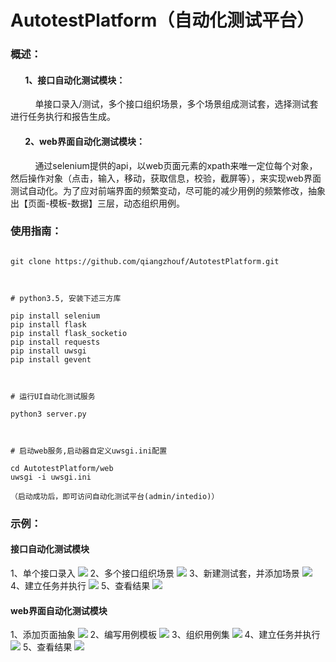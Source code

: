 # AutotestPlatform（自动化测试平台）
### 概述：
####        1、接口自动化测试模块：
            单接口录入/测试，多个接口组织场景，多个场景组成测试套，选择测试套进行任务执行和报告生成。
####         2、web界面自动化测试模块：
            通过selenium提供的api，以web页面元素的xpath来唯一定位每个对象，然后操作对象（点击，输入，移动，获取信息，校验，截屏等），来实现web界面测试自动化。为了应对前端界面的频繁变动，尽可能的减少用例的频繁修改，抽象出【页面-模板-数据】三层，动态组织用例。
        
        

### 使用指南：
<pre><code>
git clone https://github.com/qiangzhouf/AutotestPlatform.git

</pre></code>
<pre><code>
# python3.5, 安装下述三方库

pip install selenium
pip install flask
pip install flask_socketio
pip install requests
pip install uwsgi
pip install gevent

</code></pre>
<pre><code>
# 运行UI自动化测试服务

python3 server.py

</code></pre>
<pre><code>
# 启动web服务,启动器自定义uwsgi.ini配置

cd AutotestPlatform/web
uwsgi -i uwsgi.ini

（启动成功后，即可访问自动化测试平台(admin/intedio)）
</code></pre>

### 示例：
#### 接口自动化测试模块
1、单个接口录入
![](https://github.com/qiangzhouf/AutotestPlatform/raw/master/doc/1.png)
2、多个接口组织场景
![](https://github.com/qiangzhouf/AutotestPlatform/raw/master/doc/2.png)
3、新建测试套，并添加场景
![](https://github.com/qiangzhouf/AutotestPlatform/raw/master/doc/3.png)
4、建立任务并执行
![](https://github.com/qiangzhouf/AutotestPlatform/raw/master/doc/4.png)
5、查看结果
![](https://github.com/qiangzhouf/AutotestPlatform/raw/master/doc/5.png)
#### web界面自动化测试模块
1、添加页面抽象
![](https://github.com/qiangzhouf/AutotestPlatform/raw/master/doc/11.png)
2、编写用例模板
![](https://github.com/qiangzhouf/AutotestPlatform/raw/master/doc/12.png)
3、组织用例集
![](https://github.com/qiangzhouf/AutotestPlatform/raw/master/doc/13.png)
4、建立任务并执行
![](https://github.com/qiangzhouf/AutotestPlatform/raw/master/doc/14.png)
5、查看结果
![](https://github.com/qiangzhouf/AutotestPlatform/raw/master/doc/15.png)

